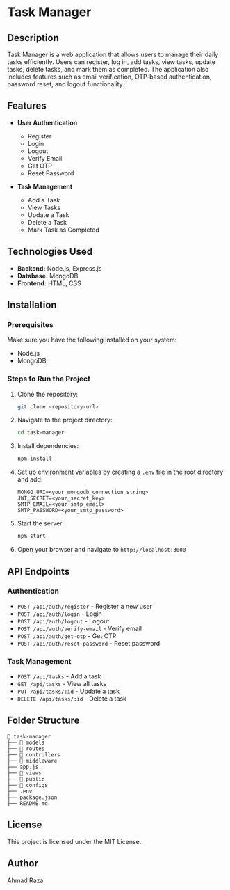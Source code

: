 # Task Manager

## Description

Task Manager is a web application that allows users to manage their daily tasks efficiently. Users can register, log in, add tasks, view tasks, update tasks, delete tasks, and mark them as completed. The application also includes features such as email verification, OTP-based authentication, password reset, and logout functionality.

## Features

- **User Authentication**

  - Register
  - Login
  - Logout
  - Verify Email
  - Get OTP
  - Reset Password


- **Task Management**

  - Add a Task
  - View Tasks
  - Update a Task
  - Delete a Task
  - Mark Task as Completed

## Technologies Used

- **Backend:** Node.js, Express.js
- **Database:** MongoDB
- **Frontend:** HTML, CSS

## Installation

### Prerequisites

Make sure you have the following installed on your system:

- Node.js
- MongoDB

### Steps to Run the Project

1. Clone the repository:
   ```bash
   git clone <repository-url>
   ```
2. Navigate to the project directory:
   ```bash
   cd task-manager
   ```
3. Install dependencies:
   ```bash
   npm install
   ```
4. Set up environment variables by creating a `.env` file in the root directory and add:
   ```env
   MONGO_URI=<your_mongodb_connection_string>
   JWT_SECRET=<your_secret_key>
   SMTP_EMAIL=<your_smtp_email>
   SMTP_PASSWORD=<your_smtp_password>
   ```
5. Start the server:
   ```bash
   npm start
   ```
6. Open your browser and navigate to `http://localhost:3000`

## API Endpoints

### Authentication

- `POST /api/auth/register` - Register a new user
- `POST /api/auth/login` - Login
- `POST /api/auth/logout` - Logout
- `POST /api/auth/verify-email` - Verify email
- `POST /api/auth/get-otp` - Get OTP
- `POST /api/auth/reset-password` - Reset password

### Task Management

- `POST /api/tasks` - Add a task
- `GET /api/tasks` - View all tasks
- `PUT /api/tasks/:id` - Update a task
- `DELETE /api/tasks/:id` - Delete a task

## Folder Structure

```
📂 task-manager
├── 📂 models
├── 📂 routes
├── 📂 controllers
├── 📂 middleware
├── app.js
├── 📂 views
├── 📂 public
├── 📂 configs
├── .env
├── package.json
├── README.md
```

## License

This project is licensed under the MIT License.

## Author

Ahmad Raza
